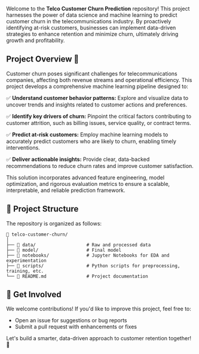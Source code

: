 Welcome to the **Telco Customer Churn Prediction** repository! This project harnesses the power of data science and machine learning to predict customer churn in the telecommunications industry. By proactively identifying at-risk customers, businesses can implement data-driven strategies to enhance retention and minimize churn, ultimately driving growth and profitability.

## Project Overview 📌

Customer churn poses significant challenges for telecommunications companies, affecting both revenue streams and operational efficiency. This project develops a comprehensive machine learning pipeline designed to:

✅ **Understand customer behavior patterns:** Explore and visualize data to uncover trends and insights related to customer actions and preferences.

✅ **Identify key drivers of churn:** Pinpoint the critical factors contributing to customer attrition, such as billing issues, service quality, or contract terms.

✅ **Predict at-risk customers:** Employ machine learning models to accurately predict customers who are likely to churn, enabling timely interventions.

✅ **Deliver actionable insights:** Provide clear, data-backed recommendations to reduce churn rates and improve customer satisfaction.

This solution incorporates advanced feature engineering, model optimization, and rigorous evaluation metrics to ensure a scalable, interpretable, and reliable prediction framework.

## 📁 Project Structure

The repository is organized as follows:

    📁 telco-customer-churn/
    │
    ├── 📁 data/                   # Raw and processed data
    ├── 📁 model/                  # Final model
    ├── 📁 notebooks/              # Jupyter Notebooks for EDA and experimentation
    ├── 📁 scripts/                # Python scripts for preprocessing, training, etc.
    └── 📄 README.md               # Project documentation

## 🚀 Get Involved

We welcome contributions! If you'd like to improve this project, feel free to:
- Open an issue for suggestions or bug reports
- Submit a pull request with enhancements or fixes

Let's build a smarter, data-driven approach to customer retention together! 🎯
